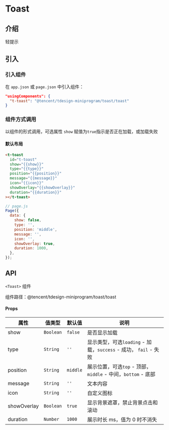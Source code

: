 # Toast

## 介绍

轻提示

## 引入

### 引入组件

在 `app.json` 或 `page.json` 中引入组件：

```json
"usingComponents": {
  "t-toast": "@tencent/tdesign-miniprogram/toast/toast"
}
```

### 组件方式调用

以组件的形式调用，可选属性 `show` 赋值为`true`指示是否正在加载，或加载失败

#### 默认布局

```html
<t-toast
  id="t-toast"
  show="{{show}}"
  type="{{type}}"
  position="{{position}}"
  message="{{message}}"
  icon="{{icon}}"
  showOverlay="{{showOverlay}}"
  duration="{{duration}}"
></t-toast>
```

```js
// page.js
Page({
  data: {
    show: false,
    type: '',
    position: 'middle',
    message: '',
    icon: '',
    showOverlay: true,
    duration: 1000,
  },
});
```

## API

`<Toast>` 组件

组件路径：@tencent/tdesign-miniprogram/toast/toast

#### Props

| 属性        | 值类型    | 默认值   | 说明                                                             |
| ----------- | --------- | -------- | ---------------------------------------------------------------- |
| show        | `Boolean` | `false`  | 是否显示加载                                                     |
| type        | `String`  | `''`     | 显示类型，可选`loading` - 加载，`success` - 成功， `fail` - 失败 |
| position    | `String`  | `middle` | 展示位置，可选`top` - 顶部，`middle` - 中间，`bottom` - 底部     |
| message     | `String`  | `''`     | 文本内容                                                         |
| icon        | `String`  | `''`     | 自定义图标                                                       |
| showOverlay | `Boolean` | `true`   | 显示背景遮罩，禁止背景点击和滚动                                 |
| duration    | `Number`  | `1000`   | 展示时长 ms，值为 0 时不消失                                     |

